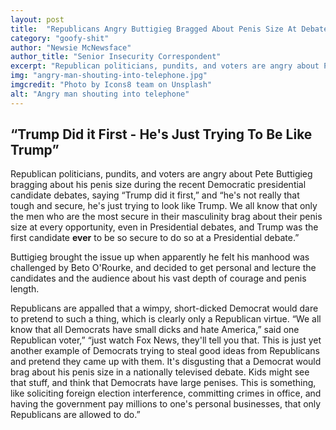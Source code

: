 ```yaml
---
layout: post
title:  "Republicans Angry Buttigieg Bragged About Penis Size At Debate"
category: "goofy-shit"
author: "Newsie McNewsface"
author_title: "Senior Insecurity Correspondent"
excerpt: "Republican politicians, pundits, and voters are angry about Pete Buttigieg bragging about his penis size during the recent Democratic presidential candidate debates, saying &ldquo;Trump did it first,&rdquo; and &ldquo;he's not really that tough and secure, he&apos;s just trying to look like Trump.&rdquo;"
img: "angry-man-shouting-into-telephone.jpg"
imgcredit: "Photo by Icons8 team on Unsplash"
alt: "Angry man shouting into telephone"
---
```


## &ldquo;Trump Did it First - He&apos;s Just Trying To Be Like Trump&rdquo;

Republican politicians, pundits, and voters are angry about Pete Buttigieg bragging about his penis size during the recent Democratic presidential candidate debates, saying &ldquo;Trump did it first,&rdquo; and &ldquo;he's not really that tough and secure, he&apos;s just trying to look like Trump. We all know that only the men who are the most secure in their masculinity brag about their penis size at every opportunity, even in Presidential debates, and Trump was the first candidate <b>ever</b> to be so secure to do so at a Presidential debate.&rdquo;

Buttigieg brought the issue up when apparently he felt his manhood was challenged by Beto O'Rourke, and decided to get personal and lecture the candidates and the audience about his vast depth of courage and penis length.

Republicans are appalled that a wimpy, short-dicked Democrat would dare to pretend to such a thing, which is clearly only a Republican virtue. &ldquo;We all know that all Democrats have small dicks and hate America,&rdquo; said one Republican voter,&rdquo; &ldquo;just watch Fox News, they'll tell you that. This is just yet another example of Democrats trying to steal good ideas from Republicans and pretend they came up with them. It's disgusting that a Democrat would brag about his penis size in a nationally televised debate. Kids might see that stuff, and think that Democrats have large penises. This is something, like soliciting foreign election interference, committing crimes in office, and having the government pay millions to one's personal businesses, that only Republicans are allowed to do.&rdquo;
